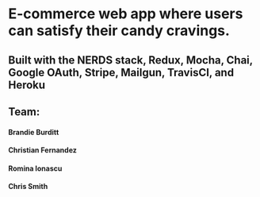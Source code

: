 # E-commerce web app where users can satisfy their candy cravings.

## Built with the NERDS stack, Redux, Mocha, Chai, Google OAuth, Stripe, Mailgun, TravisCI, and Heroku

## Team:

#### Brandie Burditt

#### Christian Fernandez

#### Romina Ionascu

#### Chris Smith
